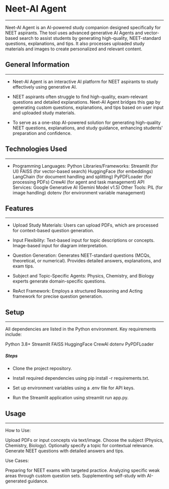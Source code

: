 <h1>Neet-AI Agent</h1>
<hr><p>Neet-AI Agent is an AI-powered study companion designed specifically for NEET aspirants. The tool uses advanced generative AI Agents and vector-based search to assist students by generating high-quality, NEET-standard questions, explanations, and tips. It also processes uploaded study materials and images to create personalized and relevant content.</p><h2>General Information</h2>
<hr><ul>
<li>Neet-AI Agent is an interactive AI platform for NEET aspirants to study effectively using generative AI.</li>
</ul><ul>
<li>NEET aspirants often struggle to find high-quality, exam-relevant questions and detailed explanations. Neet-AI Agent bridges this gap by generating custom questions, explanations, and tips based on user input and uploaded study materials.</li>
</ul><ul>
<li>To serve as a one-stop AI-powered solution for generating high-quality NEET questions, explanations, and study guidance, enhancing students' preparation and confidence.</li>
</ul><h2>Technologies Used</h2>
<hr><ul>
<li>Programming Languages:  Python Libraries/Frameworks:  Streamlit (for UI) FAISS (for vector-based search) HuggingFace (for embeddings) LangChain (for document handling and splitting) PyPDFLoader (for processing PDFs) CrewAI (for agent and task management) API Services:  Google Generative AI (Gemini Model v1.5) Other Tools:  PIL (for image handling) dotenv (for environment variable management)</li>
</ul><h2>Features</h2>
<hr><ul>
<li>Upload Study Materials: Users can upload PDFs, which are processed for context-based question generation.</li>
</ul><ul>
<li>Input Flexibility:  Text-based input for topic descriptions or concepts. Image-based input for diagram interpretation.</li>
</ul><ul>
<li>Question Generation:  Generates NEET-standard questions (MCQs, theoretical, or numerical). Provides detailed answers, explanations, and exam tips.</li>
</ul><ul>
<li>Subject and Topic-Specific Agents:  Physics, Chemistry, and Biology experts generate domain-specific questions.</li>
</ul><ul>
<li>ReAct Framework:  Employs a structured Reasoning and Acting framework for precise question generation.</li>
</ul><h2>Setup</h2>
<hr><p>All dependencies are listed in the Python environment. Key requirements include:</p>
<p>Python 3.8+
Streamlit
FAISS
HuggingFace
CrewAI
dotenv
PyPDFLoader</p><h5>Steps</h5><ul>
<li>Clone the project repository.</li>
</ul><ul>
<li>Install required dependencies using pip install -r requirements.txt.</li>
</ul><ul>
<li>Set up environment variables using a .env file for API keys.</li>
</ul><ul>
<li>Run the Streamlit application using streamlit run app.py.</li>
</ul><h2>Usage</h2>
<hr><p>How to Use:</p>
<p>Upload PDFs or input concepts via text/image.
Choose the subject (Physics, Chemistry, Biology).
Optionally specify a topic for contextual relevance.
Generate NEET questions with detailed answers and tips.</p>
<p>Use Cases:</p>
<p>Preparing for NEET exams with targeted practice.
Analyzing specific weak areas through custom question sets.
Supplementing self-study with AI-generated guidance.</p>
